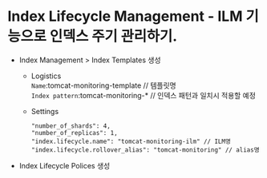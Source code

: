 # Index Lifecycle Management - ILM 기능으로 인덱스 주기 관리하기.

- Index Management > Index Templates 생성
  - Logistics<br>
  `Name`:tomcat-monitoring-template // 템플릿명<br>
  `Index pattern`:tomcat-monitoring-* // 인덱스 패턴과 일치시 적용할 예정<br>

  - Settings<br>
    ```
    "number_of_shards": 4,
    "number_of_replicas": 1,
    "index.lifecycle.name": "tomcat-monitoring-ilm" // ILM명
    "index.lifecycle.rollover_alias": "tomcat-monitoring" // alias명
    ```

- Index Lifecycle Polices 생성

